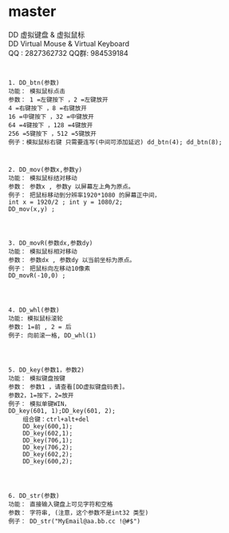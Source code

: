 # master
DD 虚拟键盘 & 虚拟鼠标<br>
DD Virtual Mouse & Virtual Keyboard<br>
QQ : 2827362732   QQ群: 984539184<br>


<code>
<p>1. DD_btn(参数)
功能： 模拟鼠标点击
参数： 1 =左键按下 ，2 =左键放开
4 =右键按下 ，8 =右键放开
16 =中键按下 ，32 =中键放开
64 =4键按下 ，128 =4键放开
256 =5键按下 ，512 =5键放开 
例子：模拟鼠标右键 只需要连写(中间可添加延迟) dd_btn(4); dd_btn(8);
</p>
<p>2. DD_mov(参数x,参数y)
功能： 模拟鼠标结对移动
参数： 参数x , 参数y 以屏幕左上角为原点。
例子： 把鼠标移动到分辨率1920*1080 的屏幕正中间，
int x = 1920/2 ; int y = 1080/2;
DD_mov(x,y) ;
</p>

<p>3. DD_movR(参数dx,参数dy)
功能： 模拟鼠标相对移动
参数： 参数dx , 参数dy 以当前坐标为原点。
例子： 把鼠标向左移动10像素
DD_movR(-10,0) ;
</p>
<p>
4. DD_whl(参数)
功能: 模拟鼠标滚轮
参数: 1=前 , 2 = 后
例子: 向前滚一格, DD_whl(1)
</p>
<p>
5. DD_key(参数1，参数2)
功能： 模拟键盘按键
参数： 参数1 ，请查看[DD虚拟键盘码表]。
参数2，1=按下，2=放开
例子： 模拟单键WIN，
DD_key(601, 1);DD_key(601, 2);
	组合键：ctrl+alt+del
	DD_key(600,1);	
	DD_key(602,1);	
	DD_key(706,1);	
	DD_key(706,2);
	DD_key(602,2);
	DD_key(600,2);
</p>
<p>
6. DD_str(参数)
功能： 直接输入键盘上可见字符和空格
参数： 字符串, (注意，这个参数不是int32 类型)
例子： DD_str("MyEmail@aa.bb.cc !@#$")
</p>


</code>
